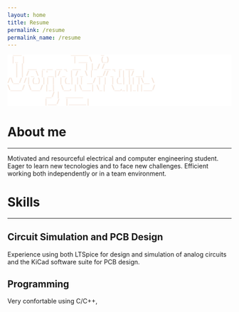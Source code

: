 ```yaml
---
layout: home
title: Resume
permalink: /resume
permalink_name: /resume
---
```


<img src="/img/resume.svg" class="center" width="600">

# About me
---
Motivated and resourceful electrical and computer engineering student. Eager to learn new tecnologies and to face new challenges. Efficient working both independently or in a team environment.

# Skills
---
## Circuit Simulation and PCB Design
Experience using both LTSpice for design and simulation of analog circuits and the KiCad software suite for PCB design.

## Programming 
Very confortable using C/C++, 

